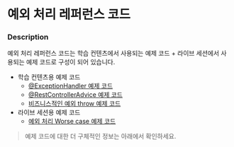 # 예외 처리 레퍼런스 코드

### Description
예외 처리 레퍼런스 코드는 학습 컨텐츠에서 사용되는 예제 코드 + 라이브 세션에서 사용되는 예제 코드로 구성이 되어 있습니다.
* 학습 컨텐츠용 예제 코드
  * [@ExceptionHandler 예제 코드](#@ExceptionHandler-예제-코드)
  * [@RestControllerAdvice 예제 코드](#@RestControllerAdvice-예제-코드)
  * [비즈니스적인 예외 throw 예제 코드](비즈니스적인-예외-throw-예제-코드)
* 라이브 세션용 예제 코드
  * [예외 처리 Worse case 예제 코드](#예외-처리-Worse-case-예제-코드)
    
> 예제 코드에 대한 더 구체적인 정보는 아래에서 확인하세요.
